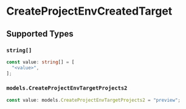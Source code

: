 # CreateProjectEnvCreatedTarget


## Supported Types

### `string[]`

```typescript
const value: string[] = [
  "<value>",
];
```

### `models.CreateProjectEnvTargetProjects2`

```typescript
const value: models.CreateProjectEnvTargetProjects2 = "preview";
```

